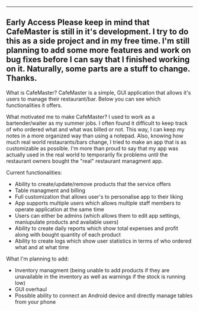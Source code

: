 --------------------
Early Access
Please keep in mind that CafeMaster is still in it's development. I try to do this as a side project and in my free time. I'm still planning to add some more features and work on bug fixes before I can say that I finished working on it. Naturally, some parts are a stuff to change. Thanks.
--------------------

What is CafeMaster?
CafeMaster is a simple, GUI application that allows it's users to manage their restaurant/bar. Below you can see which functionalities it offers.

What motivated me to make CafeMaster?
I used to work as a bartender/waiter as my summer jobs. I often found it difficult to keep track of who ordered what and what was billed or not. This way, I can keep my notes in a more organized way than using a notepad. Also, knowing how much real world restaurants/bars change, I tried to make an app that is as customizable as possible. I'm more than proud to say that my app was actually used in the real world to temporarily fix problems until the restaurant owners bought the "real" restaurant managment app.

Current functionalities:
- Ability to create/update/remove products that the service offers
- Table managment and billing
- Full customization that allows user's to personalise app to their liking
- App supports multiple users which allows multiple staff members to operate application at the same time
- Users can either be admins (which allows them to edit app settings, maniupulate products and available users)
- Ability to create daily reports which show total expenses and profit along with bought quantity of each product
- Ability to create logs which show user statistics in terms of who ordered what and at what time

What I'm planning to add:
- Inventory managment (being unable to add products if they are unavailable in the inventory as well as warnings if the stock is running low)
- GUI overhaul
- Possible ability to connect an Android device and directly manage tables from your phone

